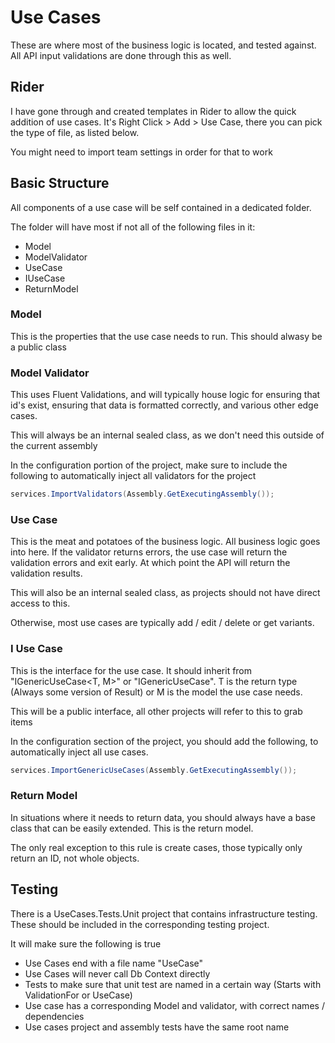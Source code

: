 # Use Cases

These are where most of the business logic is located, and tested against.  All API input validations are done through
this as well.

## Rider

I have gone through and created templates in Rider to allow the quick addition of use cases.
It's Right Click > Add > Use Case, there you can pick the type of file, as listed below.

You might need to import team settings in order for that to work

## Basic Structure

All components of a use case will be self contained in a dedicated folder.

The folder will have most if not all of the following files in it:

- Model
- ModelValidator
- UseCase
- IUseCase
- ReturnModel

### Model

This is the properties that the use case needs to run.  This should alwasy be a public class

### Model Validator

This uses Fluent Validations, and will typically house logic for ensuring that id's exist, ensuring that data is formatted
correctly, and various other edge cases.

This will always be an internal sealed class, as we don't need this outside of the current assembly

In the configuration portion of the project, make sure to include the following to automatically inject all validators
for the project

```csharp
services.ImportValidators(Assembly.GetExecutingAssembly());
```

### Use Case

This is the meat and potatoes of the business logic.  All business logic goes into here. If the validator returns errors,
the use case will return the validation errors and exit early.  At which point the API will return the validation results.

This will also be an internal sealed class, as projects should not have direct access to this.

Otherwise, most use cases are typically add / edit / delete or get variants.

### I Use Case

This is the interface for the use case.  It should inherit from "IGenericUseCase<T, M>"
or "IGenericUseCase<T>".  T is the return type (Always some version of Result<t>) or M is the model the use case needs.

This will be a public interface, all other projects will refer to this to grab items

In the configuration section of the project, you should add the following, to automatically inject all use cases.

```csharp
services.ImportGenericUseCases(Assembly.GetExecutingAssembly());
```

### Return Model

In situations where it needs to return data, you should always have a base class that can be easily extended.  This is
the return model.

The only real exception to this rule is create cases, those typically only return an ID, not whole objects.

## Testing

There is a UseCases.Tests.Unit project that contains infrastructure testing.  These should be included in the corresponding
testing project.

It will make sure the following is true

- Use Cases end with a file name "UseCase"
- Use Cases will never call Db Context directly
- Tests to make sure that unit test are named in a certain way (Starts with ValidationFor or UseCase)
- Use case has a corresponding Model and validator, with correct names / dependencies
- Use cases project and assembly tests have the same root name
